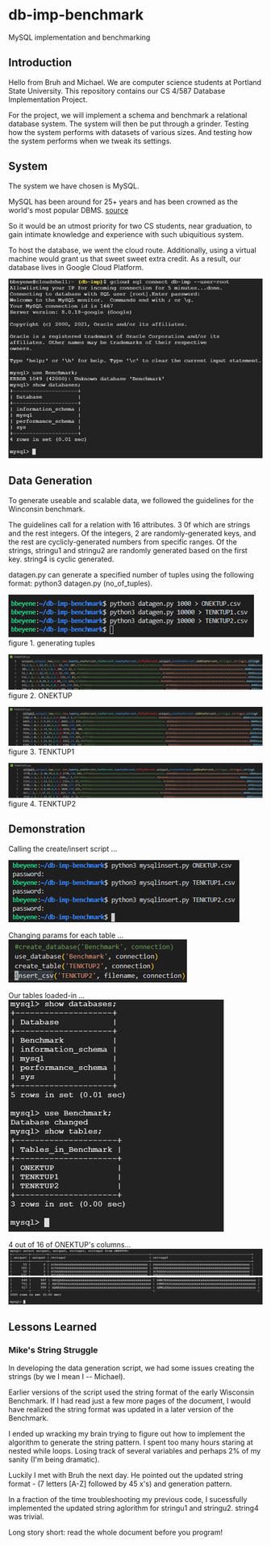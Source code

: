 # db-imp-benchmark

MySQL implementation and benchmarking

## Introduction

Hello from Bruh and Michael. We are computer science students at Portland State University. This repository contains our CS 4/587 Database Implementation Project.

For the project, we will implement a schema and benchmark a relational database system. The system will then be put through a grinder. Testing how the system performs with datasets of various sizes. And testing how the system performs when we tweak its settings.

## System

The system we have chosen is MySQL.

MySQL has been around for 25+ years and has been crowned as the world's most popular DBMS. [source](https://community.idera.com/database-tools/blog/b/community_blog/posts/why-is-mysql-so-popular#:~:text=MySQL%20has%20emerged%20as%20the,such%20as%20MongoDB%20and%20PostgreSQL.)

So it would be an utmost priority for two CS students, near graduation, to gain intimate knowledge and experience with such ubiquitious system.

To host the database, we went the cloud route. Additionally, using a virtual machine would grant us that sweet sweet extra credit. As a result, our database lives in Google Cloud Platform.

![GCP MySQL instance](./screenshots/mysql1.PNG)

## Data Generation

To generate useable and scalable data, we followed the guidelines for the Winconsin benchmark.

The guidelines call for a relation with 16 attributes. 3 0f which are strings and the rest integers. Of the integers, 2 are randomly-generated keys, and the rest are cyclicly-generated numbers from specific ranges. Of the strings, stringu1 and stringu2 are randomly generated based on the first key. string4 is cyclic generated.

datagen.py can generate a specified number of tuples using the following format: python3 datagen.py (no_of_tuples).

![calling datagen.py](./screenshots/datagen1.PNG)
figure 1. generating tuples

![datagen.py output 1](./screenshots/datagen2.PNG)
figure 2. ONEKTUP

![datagen.py output 2](./screenshots/datagen3.PNG)
figure 3. TENKTUP1

![datagen.py output 3](./screenshots/datagen4.PNG)
figure 4. TENKTUP2

## Demonstration

Calling the create/insert script ...

![mysqlinsert.py run](./screenshots/insert1.PNG)

Changing params for each table ...  
![mysqlinsert.py code](./screenshots/insert2.PNG)

Our tables loaded-in ...  
![GCP MySQL database and tables](./screenshots/mysql2.PNG)

4 out of 16 of ONEKTUP's columns...  
![GCP MySQL ONEKTUP 1](./screenshots/mysql3.PNG)  
![GCP MySQL ONEKTUP 2](./screenshots/mysql4.PNG)

## Lessons Learned

### Mike's String Struggle

In developing the data generation script, we had some issues creating the strings (by we I mean I -- Michael).

Earlier versions of the script used the string format of the early Wisconsin Benchmark. If I had read just a few more pages of the document, I would have realized the string format was updated in a later version of the Benchmark.

I ended up wracking my brain trying to figure out how to implement the algorithm to generate the string pattern. I spent too many hours staring at nested while loops. Losing track of several variables and perhaps 2% of my sanity (I'm being dramatic).

Luckily I met with Bruh the next day. He pointed out the updated string format - (7 letters [A-Z] followed by 45 x's) and generation pattern.

In a fraction of the time troubleshooting my previous code, I sucessfully implemented the updated string aglorithm for stringu1 and stringu2. string4 was trivial.

Long story short: read the whole document before you program!
